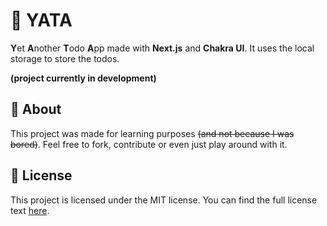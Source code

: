 # 📝 **YATA**

**Y**et **A**nother **T**odo **A**pp made with **Next.js** and **Chakra UI**. It uses the local storage to store the todos.

**(project currently in development)**

## 👾 About

This project was made for learning purposes ~~(and not because I was bored)~~. Feel free to fork, contribute or even just play around with it.

## 🛂 License

This project is licensed under the MIT license. You can find the full license text [here](LICENSE).
